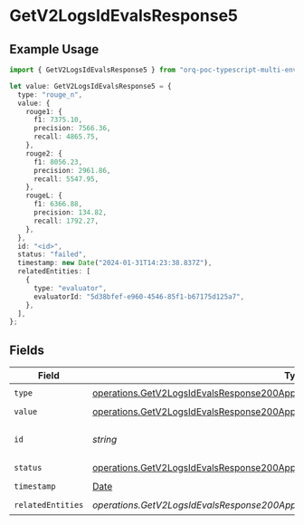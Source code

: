 # GetV2LogsIdEvalsResponse5

## Example Usage

```typescript
import { GetV2LogsIdEvalsResponse5 } from "orq-poc-typescript-multi-env-version/models/operations";

let value: GetV2LogsIdEvalsResponse5 = {
  type: "rouge_n",
  value: {
    rouge1: {
      f1: 7375.10,
      precision: 7566.36,
      recall: 4865.75,
    },
    rouge2: {
      f1: 8056.23,
      precision: 2961.86,
      recall: 5547.95,
    },
    rougeL: {
      f1: 6366.88,
      precision: 134.82,
      recall: 1792.27,
    },
  },
  id: "<id>",
  status: "failed",
  timestamp: new Date("2024-01-31T14:23:38.837Z"),
  relatedEntities: [
    {
      type: "evaluator",
      evaluatorId: "5d38bfef-e960-4546-85f1-b67175d125a7",
    },
  ],
};
```

## Fields

| Field                                                                                                                                                                  | Type                                                                                                                                                                   | Required                                                                                                                                                               | Description                                                                                                                                                            |
| ---------------------------------------------------------------------------------------------------------------------------------------------------------------------- | ---------------------------------------------------------------------------------------------------------------------------------------------------------------------- | ---------------------------------------------------------------------------------------------------------------------------------------------------------------------- | ---------------------------------------------------------------------------------------------------------------------------------------------------------------------- |
| `type`                                                                                                                                                                 | [operations.GetV2LogsIdEvalsResponse200ApplicationJSONResponseBody35Type](../../models/operations/getv2logsidevalsresponse200applicationjsonresponsebody35type.md)     | :heavy_check_mark:                                                                                                                                                     | N/A                                                                                                                                                                    |
| `value`                                                                                                                                                                | [operations.GetV2LogsIdEvalsResponse200ApplicationJSONValue](../../models/operations/getv2logsidevalsresponse200applicationjsonvalue.md)                               | :heavy_check_mark:                                                                                                                                                     | N/A                                                                                                                                                                    |
| `id`                                                                                                                                                                   | *string*                                                                                                                                                               | :heavy_check_mark:                                                                                                                                                     | The id of the resource                                                                                                                                                 |
| `status`                                                                                                                                                               | [operations.GetV2LogsIdEvalsResponse200ApplicationJSONResponseBody35Status](../../models/operations/getv2logsidevalsresponse200applicationjsonresponsebody35status.md) | :heavy_check_mark:                                                                                                                                                     | N/A                                                                                                                                                                    |
| `timestamp`                                                                                                                                                            | [Date](https://developer.mozilla.org/en-US/docs/Web/JavaScript/Reference/Global_Objects/Date)                                                                          | :heavy_check_mark:                                                                                                                                                     | N/A                                                                                                                                                                    |
| `relatedEntities`                                                                                                                                                      | *operations.GetV2LogsIdEvalsResponse200ApplicationJSONResponseBody35RelatedEntities*[]                                                                                 | :heavy_check_mark:                                                                                                                                                     | N/A                                                                                                                                                                    |